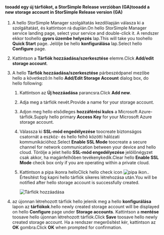 <!--author=SharS last changed: 9/17/15-->

#### <a name="tooadd-a-new-storage-account-in-storsimple-release-version-ga"></a><span data-ttu-id="bb555-101">tooadd egy új tárfiókot, a StorSimple Release verzióban (GA)</span><span class="sxs-lookup"><span data-stu-id="bb555-101">tooadd a new storage account in StorSimple Release version (GA)</span></span>
1. <span data-ttu-id="bb555-102">A hello StorSimple Manager szolgáltatás kezdőlapján válasza ki a szolgáltatást, és kattintson rá duplán.</span><span class="sxs-lookup"><span data-stu-id="bb555-102">On hello StorSimple Manager service landing page, select your service and double-click it.</span></span> <span data-ttu-id="bb555-103">A rendszer ekkor toohello **gyors üzembe helyezés** lap.</span><span class="sxs-lookup"><span data-stu-id="bb555-103">This will take you toohello **Quick Start** page.</span></span> <span data-ttu-id="bb555-104">Jelölje be hello **konfigurálása** lap.</span><span class="sxs-lookup"><span data-stu-id="bb555-104">Select hello **Configure** page.</span></span>
2. <span data-ttu-id="bb555-105">Kattintson a **Tárfiók hozzáadása/szerkesztése** elemre.</span><span class="sxs-lookup"><span data-stu-id="bb555-105">Click **Add/edit storage account**.</span></span>
3. <span data-ttu-id="bb555-106">A hello **Tárfiók hozzáadása/szerkesztése** párbeszédpanel mezőbe hello a következő:</span><span class="sxs-lookup"><span data-stu-id="bb555-106">In hello **Add/Edit Storage Account** dialog box, do hello following:</span></span>
   
   1. <span data-ttu-id="bb555-107">Kattintson az **Új hozzáadása** parancsra.</span><span class="sxs-lookup"><span data-stu-id="bb555-107">Click **Add new**.</span></span>
   2. <span data-ttu-id="bb555-108">Adja meg a tárfiók nevét.</span><span class="sxs-lookup"><span data-stu-id="bb555-108">Provide a name for your storage account.</span></span>
   3. <span data-ttu-id="bb555-109">Adjon meg hello elsődleges **hozzáférési kulcs** a Microsoft Azure-tárfiók.</span><span class="sxs-lookup"><span data-stu-id="bb555-109">Supply hello primary **Access Key** for your Microsoft Azure storage account.</span></span>
   4. <span data-ttu-id="bb555-110">Válassza ki **SSL-mód engedélyezése** toocreate biztonságos csatornát a eszköz- és hello felhő közötti hálózati kommunikációhoz.</span><span class="sxs-lookup"><span data-stu-id="bb555-110">Select **Enable SSL Mode** toocreate a secure channel for network communication between your device and hello cloud.</span></span> <span data-ttu-id="bb555-111">Törölje a jelet hello **SSL-mód engedélyezése** jelölőnégyzet csak akkor, ha magánfelhőben tevékenykedik.</span><span class="sxs-lookup"><span data-stu-id="bb555-111">Clear hello **Enable SSL Mode** check box only if you are operating within a private cloud.</span></span>
   5. <span data-ttu-id="bb555-112">Kattintson a pipa ikonra hello</span><span class="sxs-lookup"><span data-stu-id="bb555-112">Click hello check icon</span></span> ![pipa ikon](./media/storsimple-configure-new-storage-account/HCS_CheckIcon-include.png)<span data-ttu-id="bb555-114">.</span><span class="sxs-lookup"><span data-stu-id="bb555-114">.</span></span> <span data-ttu-id="bb555-115">Értesítést fog kapni hello tárfiók sikeres létrehozása után.</span><span class="sxs-lookup"><span data-stu-id="bb555-115">You will be notified after hello storage account is successfully created.</span></span>
      
      ![Tárfiók hozzáadása](./media/storsimple-configure-new-storage-account/HCS_AddStorageAccount-include.png)
4. <span data-ttu-id="bb555-117">az újonnan létrehozott tárfiók hello jelenik meg a hello **konfigurálása** lapon az **tárfiókok**.</span><span class="sxs-lookup"><span data-stu-id="bb555-117">hello newly created storage account will be displayed on hello **Configure** page under **Storage accounts**.</span></span> <span data-ttu-id="bb555-118">Kattintson a **mentése** toosave hello újonnan létrehozott tárfiók.</span><span class="sxs-lookup"><span data-stu-id="bb555-118">Click **Save** toosave hello newly created storage account.</span></span> <span data-ttu-id="bb555-119">Ha a rendszer megerősítést kér, kattintson az **OK** gombra.</span><span class="sxs-lookup"><span data-stu-id="bb555-119">Click **OK** when prompted for confirmation.</span></span>


